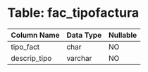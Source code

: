 # Table: fac_tipofactura

| Column Name | Data Type | Nullable |
|-------------|-----------|----------|
| tipo_fact | char | NO |
| descrip_tipo | varchar | NO |
